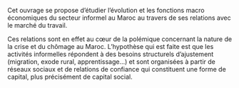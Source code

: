 Cet ouvrage se propose d’étudier l’évolution et les fonctions macro économiques du secteur informel  au Maroc au travers de ses relations avec le marché du travail. 

Ces relations sont en effet au cœur de la polémique concernant la nature de la crise et du chômage au Maroc. 
L’hypothèse qui est faite est que les activités informelles répondent à des besoins structurels d’ajustement (migration, exode rural, apprentissage…) et sont organisées à partir de réseaux sociaux et de relations de confiance qui constituent une forme de capital, plus précisément de capital social. 